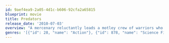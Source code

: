 ```yaml
---
id: 9aef4ea9-2a05-4d1c-b606-92cfa2a65815
blueprint: movie
title: Predators
release_date: '2010-07-03'
overview: "A mercenary reluctantly leads a motley crew of warriors who soon come to realize they've been captured and deposited on an alien planet by an unknown nemesis. With the exception of a peculiar physician, they are all cold-blooded killers, convicts, death squad members... hunters who have now become the hunted."
genres: '[{"id": 28, "name": "Action"}, {"id": 878, "name": "Science Fiction"}, {"id": 12, "name": "Adventure"}, {"id": 53, "name": "Thriller"}]'
---
```


